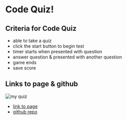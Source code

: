 # **Code Quiz!**


## Criteria for Code Quiz
* able to take a quiz
* click the start button to begin test
* timer starts when presented with question
* answer question & presented with another question
* game ends
* save score


## Links to page & github
![my quiz](./assets/images/readme-Img)
 * [link to page](https://afebre1027.github.io/Code-Quiz/)
 * [github repo](https://github.com/afebre1027/Code-Quiz)




